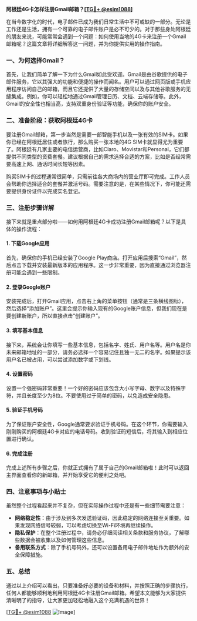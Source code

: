 **阿根廷4G卡怎样注册Gmail邮箱？[[TG💪+ @esim1088](https://t.me/s/esim1088)]**

在当今数字化的时代，电子邮件已成为我们日常生活中不可或缺的一部分。无论是工作还是生活，拥有一个可靠的电子邮件账户是必不可少的。对于那些身处阿根廷的朋友来说，可能常常会遇到一个问题：如何使用当地的4G卡来注册一个Gmail邮箱呢？这篇文章将详细解答这一问题，并为你提供实用的操作指南。

### 一、为何选择Gmail？

首先，让我们简单了解一下为什么Gmail如此受欢迎。Gmail是由谷歌提供的电子邮件服务，它以其强大的功能和便捷的操作而闻名。用户可以通过网页版或手机应用程序访问自己的邮箱，而且它还提供了大量的存储空间以及与其他谷歌服务的无缝集成。例如，你可以轻松地通过Gmail管理日历、文档、云端存储等。此外，Gmail的安全性也相当高，支持双重身份验证等功能，确保你的账户安全。

### 二、准备阶段：获取阿根廷4G卡

要注册Gmail邮箱，第一步当然是需要一部智能手机以及一张有效的SIM卡。如果你已经在阿根廷居住或者旅行，那么购买一张本地的4G SIM卡就显得尤为重要了。阿根廷有几家主要的电信运营商，比如Claro、Movistar和Personal，它们都提供不同类型的资费套餐。建议根据自己的需求选择合适的方案，比如是否经常需要高速上网、通话时间长短等因素。

购买SIM卡的过程通常很简单，只需前往各大商场内的营业厅即可完成。工作人员会帮助你选择适合的套餐并激活号码。需要注意的是，在某些情况下，你可能还需要提供身份证件以完成实名登记。

### 三、注册步骤详解

接下来就是重点部分啦——如何用阿根廷4G卡成功注册Gmail邮箱呢？以下是具体的操作流程：

#### 1. 下载Google应用

首先，确保你的手机已经安装了Google Play商店。打开应用后搜索“Gmail”，然后点击下载并安装最新版本的应用程序。这一步非常重要，因为直接通过浏览器注册可能会遇到一些限制。

#### 2. 登录Google账户

安装完成后，打开Gmail应用，点击右上角的菜单按钮（通常是三条横线图标），然后选择“添加账户”。这里会提示你输入现有的Google账户信息，但我们现在是要创建新账户，所以直接点击“创建账户”。

#### 3. 填写基本信息

接下来，系统会让你填写一些基本信息，包括名字、姓氏、用户名等。用户名是你未来邮箱地址的一部分，请务必选择一个容易记住且独一无二的名字。如果提示该用户名已被占用，可以尝试添加数字或下划线。

#### 4. 设置密码

设置一个强密码非常重要！一个好的密码应该包含大小写字母、数字以及特殊字符，并且长度至少为8位。不要使用过于简单的密码，以免造成安全隐患。

#### 5. 验证手机号码

为了保证账户安全性，Google通常要求验证手机号码。在这个环节，你需要输入刚刚购买的阿根廷4G卡对应的电话号码。收到验证码短信后，将其输入到相应位置进行确认。

#### 6. 完成注册

完成上述所有步骤之后，你就正式拥有了属于自己的Gmail邮箱啦！此时可以返回主界面查看你的新邮箱，并开始享受它的便利之处吧。

### 四、注意事项与小贴士

虽然整个过程看起来并不复杂，但在实际操作过程中还是有一些细节需要注意：

- **网络稳定性**：由于涉及到多次发送验证码，因此稳定的网络连接至关重要。如果发现网络信号较弱，可以考虑切换至Wi-Fi环境再继续操作。
- **隐私保护**：在整个注册过程中，请务必仔细阅读相关条款和服务协议，了解哪些数据会被收集以及如何管理这些信息。
- **备用联系方式**：除了手机号码外，还可以设置备用电子邮件地址作为额外的安全保障措施。

### 五、总结

通过以上介绍可以看出，只要准备好必要的设备和材料，并按照正确的步骤执行，任何人都能够顺利地利用阿根廷4G卡注册Gmail邮箱。希望本文能够为大家提供清晰明了的指导，让大家更加轻松地融入这个充满机遇的世界！

[[TG💪+ @esim1088](https://t.me/s/esim1088) ![Image](https://i.postimg.cc/4NQfJmqS/Snipaste-2025-05-13-00-14-12.png)]